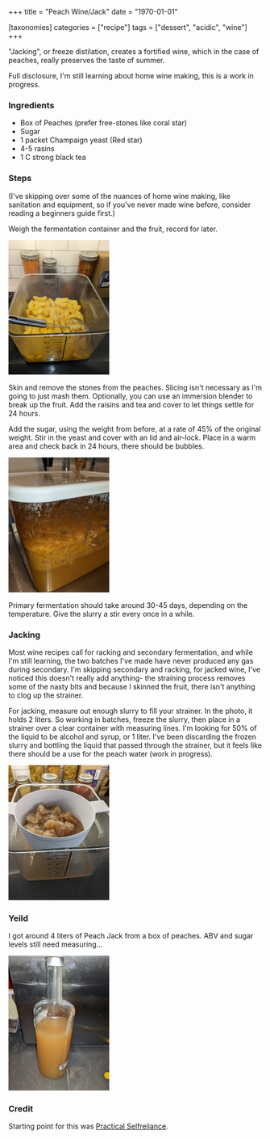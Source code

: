 +++
title = "Peach Wine/Jack"
date = "1970-01-01"

[taxonomies]
categories = ["recipe"]
tags = ["dessert", "acidic", "wine"]
+++

"Jacking", or freeze distilation, creates a fortified wine, which in the case of peaches, really preserves the taste of summer.

<!-- more -->


Full disclosure, I'm still learning about home wine making, this is a work in progress.
### Ingredients

- Box of Peaches (prefer free-stones like coral star)
- Sugar
- 1 packet Champaign yeast (Red star)
- 4-5 rasins
- 1 C strong black tea

### Steps

(I've skipping over some of the nuances of home wine making, like sanitation and equipment, so if you've never made wine before, consider reading a beginners guide first.)

Weigh the fermentation container and the fruit, record for later.

<img src="no_skins.jpg" width=200 alt="skinned peaches">

Skin and remove the stones from the peaches.  Slicing isn't necessary as I'm going to just mash them. Optionally, you can use an immersion blender to break up the fruit. Add the raisins and tea and cover to let things settle for 24 hours.

Add the sugar, using the weight from before, at a rate of 45% of the original weight.  Stir in the yeast and cover with an lid and air-lock. Place in a warm area and check back in 24 hours, there should be bubbles.

<img src="picture1.jpg" width=200>

Primary fermentation should take around 30-45 days, depending on the temperature.  Give the slurry a stir every once in a while.



### Jacking

Most wine recipes call for racking and secondary fermentation, and while I'm still learning, the two batches I've made have never produced any gas during secondary.  I'm skipping secondary and racking, for jacked wine,
I've noticed this doesn't really add anything- the straining process removes some of the nasty bits and because I skinned the fruit, there isn't anything to clog up the strainer.

For jacking, measure out enough slurry to fill your strainer.  In the photo, it holds 2 liters. So working in batches, freeze the slurry, then place in a strainer over a clear container with measuring lines. I'm looking for 50% of the liquid to be alcohol and syrup, or 1 liter. I've been discarding the frozen slurry and bottling the liquid that passed through the strainer, but it feels like there should be a use for the peach water (work in progress).

<img src="jacking.jpg" width=200>


### Yeild

I got around 4 liters of Peach Jack from a box of peaches.  ABV and sugar levels still need measuring...

<img src="final.jpg" width=200>

### Credit

Starting point for this was [Practical Selfreliance](https://practicalselfreliance.com/peach-wine/).
